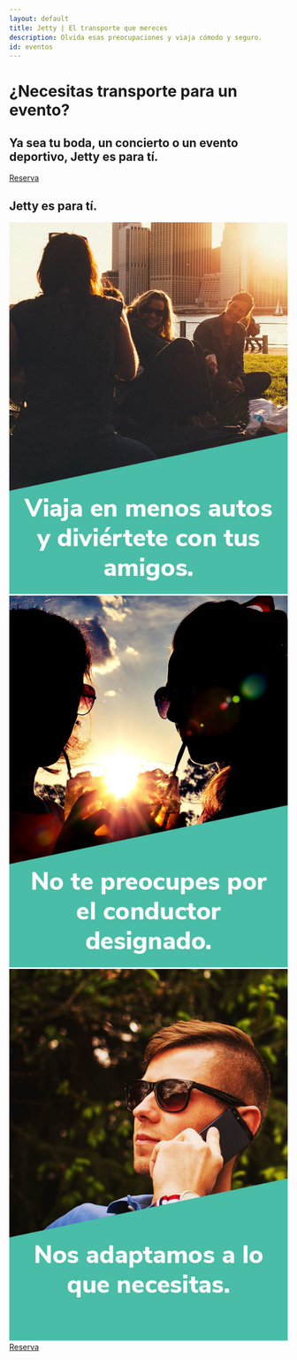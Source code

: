 ```yaml
---
layout: default
title: Jetty | El transporte que mereces
description: Olvida esas preocupaciones y viaja cómodo y seguro.
id: eventos
---
```


<div class="header-eventos">
  <div class="container header-content-organizaciones">
    <div class="row">
      <div class="col-md-12 text-center">
        <h1>¿Necesitas transporte para un evento?</h1>
      </div>
      <div class="col-md-8 col-md-offset-2 text-center">
        <h2>Ya sea tu boda, un  concierto o un evento deportivo, Jetty es para tí.</h2>
        <a class="typeform-share btn btn-default btn-green" href="https://cledestino.typeform.com/to/t9Vmjl" data-mode="1" target="_blank">Reserva</a>
        <script>(function(){var qs,js,q,s,d=document,gi=d.getElementById,ce=d.createElement,gt=d.getElementsByTagName,id='typef_orm_share',b='https://s3-eu-west-1.amazonaws.com/share.typeform.com/';if(!gi.call(d,id)){js=ce.call(d,'script');js.id=id;js.src=b+'share.js';q=gt.call(d,'script')[0];q.parentNode.insertBefore(js,q)}id=id+'_';if(!gi.call(d,id)){qs=ce.call(d,'link');qs.rel='stylesheet';qs.id=id;qs.href=b+'share-button.css';s=gt.call(d,'head')[0];s.appendChild(qs,s)}})()</script>
      </div>
    </div>
  </div>
</div>

<div class="container eventos">
  <div class="row">
    <div class="col-md-12 text-center">
      <h2>Jetty es para tí.</h2>
    </div>
  </div>
  <div class="row ">
    <div class="col-md-4 text-center">
      <img src="img/evento1.jpg">
    </div>
    <div class="col-md-4 text-center">
      <img src="img/evento2.jpg">
    </div>
    <div class="col-md-4 text-center">
      <img src="img/evento3.jpg">
    </div>
  </div>

  <div class="row">
    <div class="col-md-12 text-center">
      <a class="typeform-share btn btn-default btn-gray" href="https://cledestino.typeform.com/to/t9Vmjl" data-mode="1" target="_blank">Reserva</a>
        <script>(function(){var qs,js,q,s,d=document,gi=d.getElementById,ce=d.createElement,gt=d.getElementsByTagName,id='typef_orm_share',b='https://s3-eu-west-1.amazonaws.com/share.typeform.com/';if(!gi.call(d,id)){js=ce.call(d,'script');js.id=id;js.src=b+'share.js';q=gt.call(d,'script')[0];q.parentNode.insertBefore(js,q)}id=id+'_';if(!gi.call(d,id)){qs=ce.call(d,'link');qs.rel='stylesheet';qs.id=id;qs.href=b+'share-button.css';s=gt.call(d,'head')[0];s.appendChild(qs,s)}})()</script>
    </div>
  </div>
</div>